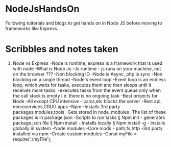 # NodeJsHandsOn

Following tuitorials and blogs to get hands on in Node JS before moving to frameworks like Express.

# Scribbles and notes taken

1. Node vs Express
   -Node is runtime, express is a framework that is used with node
   -What is Node Js
   -Js runtime - js runs on your machine, not on the browser ???
   -Non blocking IO
   -Node is Async, php is sync
   -Non blocking on a single thread
   -Node's event loop
   -Event loop is an endless loop, which waits for tasks, executes them and then sleeps until it receives more tasks.
   -executes tasks from the event queue only when the call stack is empty i.e. there is no ongoing task
   -Best projects for Node
   -All except CPU intensive - calcs,etc blocks the server
   -Rest api, microservices,CRUD apps
   -Npm
   -Installs 3rd party packages,modules,tools
   -Gets stored in node_modules
   -The list of these packages is in package.json
   -Scripts to run tasks
   § Npm init - generates package.json file
   § Npm install - installs locally
   § Npm install -g - installs globally in system
   -Node modules
   -Core mods - path,fs,http
   -3rd party installed via npm
   -Create custom modules
   -Const myFile = require('./myFile');
